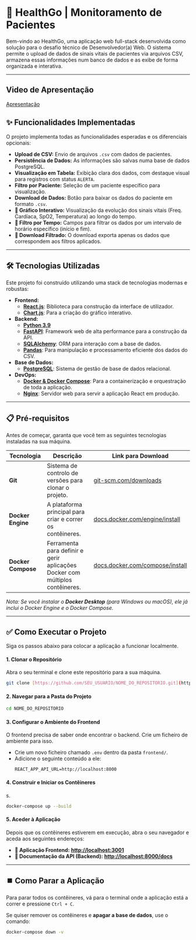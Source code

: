 # 🚀 HealthGo | Monitoramento de Pacientes

Bem-vindo ao HealthGo, uma aplicação web full-stack desenvolvida como solução para o desafio técnico de Desenvolvedor(a) Web. O sistema permite o upload de dados de sinais vitais de pacientes via arquivos CSV, armazena essas informações num banco de dados e as exibe de forma organizada e interativa.


---

## Video de Apresentação

[Apresentação](https://www.youtube.com/watch?v=L-2vZM_H5hs)


## ✨ Funcionalidades Implementadas

O projeto implementa todas as funcionalidades esperadas e os diferenciais opcionais:

* **Upload de CSV:** Envio de arquivos `.csv` com dados de pacientes.
* **Persistência de Dados:** As informações são salvas numa base de dados PostgreSQL.
* **Visualização em Tabela:** Exibição clara dos dados, com destaque visual para registros com status `ALERTA`.
* **Filtro por Paciente:** Seleção de um paciente específico para visualização.
* **Download de Dados:** Botão para baixar os dados do paciente em formato `.csv`.
* **🌟 Gráfico Interativo:** Visualização da evolução dos sinais vitais (Freq. Cardíaca, SpO2, Temperatura) ao longo do tempo.
* **🌟 Filtro por Tempo:** Campos para filtrar os dados por um intervalo de horário específico (início e fim).
* **🌟 Download Filtrado:** O download exporta apenas os dados que correspondem aos filtros aplicados.

---

## 🛠️ Tecnologias Utilizadas

Este projeto foi construído utilizando uma stack de tecnologias modernas e robustas:

* **Frontend:**
    * [**React.js**](https://reactjs.org/): Biblioteca para construção da interface de utilizador.
    * [**Chart.js**](https://www.chartjs.org/): Para a criação do gráfico interativo.
* **Backend:**
    * [**Python 3.9**](https://www.python.org/)
    * [**FastAPI**](https://fastapi.tiangolo.com/): Framework web de alta performance para a construção da API.
    * [**SQLAlchemy**](https://www.sqlalchemy.org/): ORM para interação com a base de dados.
    * [**Pandas**](https://pandas.pydata.org/): Para manipulação e processamento eficiente dos dados do CSV.
* **Base de Dados:**
    * [**PostgreSQL**](https://www.postgresql.org/): Sistema de gestão de base de dados relacional.
* **DevOps:**
    * [**Docker & Docker Compose**](https://www.docker.com/): Para a containerização e orquestração de toda a aplicação.
    * [**Nginx**](https://www.nginx.com/): Servidor web para servir a aplicação React em produção.

---

## 📋 Pré-requisitos

Antes de começar, garanta que você tem as seguintes tecnologias instaladas na sua máquina.

| Tecnologia        | Descrição                                      | Link para Download                                                              |
| ----------------- | ---------------------------------------------- | ------------------------------------------------------------------------------- |
| **Git** | Sistema de controlo de versões para clonar o projeto.   | [git-scm.com/downloads](https://git-scm.com/downloads)                          |
| **Docker Engine** | A plataforma principal para criar e correr os contêineres. | [docs.docker.com/engine/install](https://docs.docker.com/engine/install/)     |
| **Docker Compose**| Ferramenta para definir e gerir aplicações Docker com múltiplos contêineres. | [docs.docker.com/compose/install](https://docs.docker.com/compose/install/) |

*Nota: Se você instalar o **Docker Desktop** (para Windows ou macOS), ele já inclui o Docker Engine e o Docker Compose.*

---

## ✅ Como Executar o Projeto

Siga os passos abaixo para colocar a aplicação a funcionar localmente.

#### 1. Clonar o Repositório

Abra o seu terminal e clone este repositório para a sua máquina.
```bash
git clone [https://github.com/SEU_USUARIO/NOME_DO_REPOSITORIO.git](https://github.com/SEU_USUARIO/NOME_DO_REPOSITORIO.git)
```

#### 2. Navegar para a Pasta do Projeto

```bash
cd NOME_DO_REPOSITORIO
```

#### 3. Configurar o Ambiente do Frontend

O frontend precisa de saber onde encontrar o backend. Crie um ficheiro de ambiente para isso.

* Crie um novo ficheiro chamado `.env` dentro da pasta `frontend/`.
* Adicione o seguinte conteúdo a ele:
    ```
    REACT_APP_API_URL=http://localhost:8000
    ```

#### 4. Construir e Iniciar os Contêineres

s.

```bash
docker-compose up --build
```



#### 5. Aceder à Aplicação

Depois que os contêineres estiverem em execução, abra o seu navegador e aceda aos seguintes endereços:

* **🚀 Aplicação Frontend:** [**http://localhost:3001**](http://localhost:3001)
* **📄 Documentação da API (Backend):** [**http://localhost:8000/docs**](http://localhost:8000/docs)

---

## ⏹️ Como Parar a Aplicação

Para parar todos os contêineres, vá para o terminal onde a aplicação está a correr e pressione `Ctrl + C`.

Se quiser remover os contêineres e **apagar a base de dados**, use o comando:
```bash
docker-compose down -v
```
